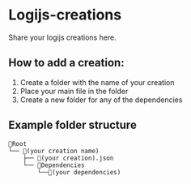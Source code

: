 # Logijs-creations
Share your logijs creations here.

## How to add a creation:
1. Create a folder with the name of your creation
2. Place your main file in the folder
3. Create a new folder for any of the dependencies

## Example folder structure
```
📁Root
└── 📁(your creation name)
    ├── 📄(your creation).json
    └── 📁Dependencies
        └──📄(your dependencies)
```
